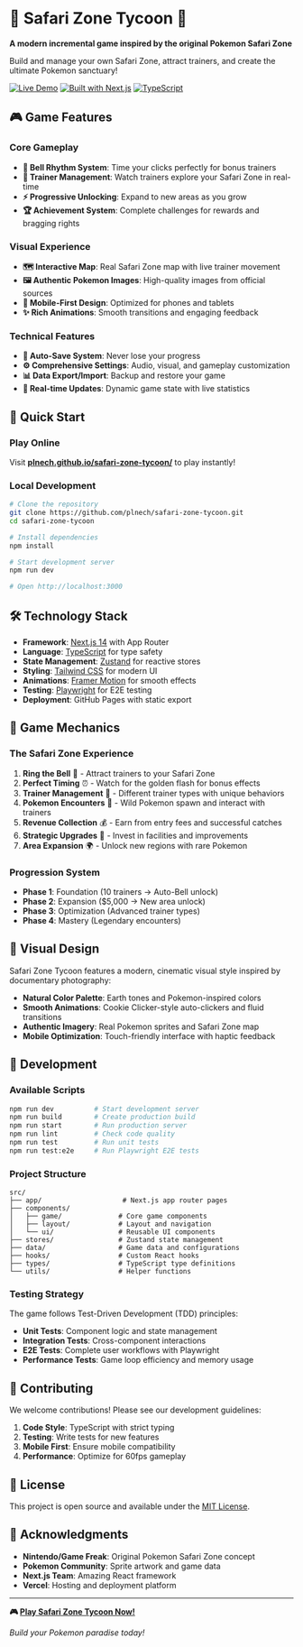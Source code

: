 # 🌿 Safari Zone Tycoon 🌿

**A modern incremental game inspired by the original Pokemon Safari Zone**

Build and manage your own Safari Zone, attract trainers, and create the ultimate Pokemon sanctuary!

[![Live Demo](https://img.shields.io/badge/🎮_Play_Now-Live_Demo-brightgreen)](https://plnech.github.io/safari-zone-tycoon/)
[![Built with Next.js](https://img.shields.io/badge/Built_with-Next.js-blue)](https://nextjs.org/)
[![TypeScript](https://img.shields.io/badge/Language-TypeScript-blue)](https://www.typescriptlang.org/)

## 🎮 Game Features

### Core Gameplay
- **🔔 Bell Rhythm System**: Time your clicks perfectly for bonus trainers
- **🎯 Trainer Management**: Watch trainers explore your Safari Zone in real-time
- **⚡ Progressive Unlocking**: Expand to new areas as you grow
- **🏆 Achievement System**: Complete challenges for rewards and bragging rights

### Visual Experience
- **🗺️ Interactive Map**: Real Safari Zone map with live trainer movement
- **🖼️ Authentic Pokemon Images**: High-quality images from official sources
- **📱 Mobile-First Design**: Optimized for phones and tablets
- **✨ Rich Animations**: Smooth transitions and engaging feedback

### Technical Features
- **💾 Auto-Save System**: Never lose your progress
- **⚙️ Comprehensive Settings**: Audio, visual, and gameplay customization
- **📊 Data Export/Import**: Backup and restore your game
- **🔄 Real-time Updates**: Dynamic game state with live statistics

## 🚀 Quick Start

### Play Online
Visit **[plnech.github.io/safari-zone-tycoon/](https://plnech.github.io/safari-zone-tycoon/)** to play instantly!

### Local Development

```bash
# Clone the repository
git clone https://github.com/plnech/safari-zone-tycoon.git
cd safari-zone-tycoon

# Install dependencies
npm install

# Start development server
npm run dev

# Open http://localhost:3000
```

## 🛠️ Technology Stack

- **Framework**: [Next.js 14](https://nextjs.org/) with App Router
- **Language**: [TypeScript](https://www.typescriptlang.org/) for type safety
- **State Management**: [Zustand](https://github.com/pmndrs/zustand) for reactive stores
- **Styling**: [Tailwind CSS](https://tailwindcss.com/) for modern UI
- **Animations**: [Framer Motion](https://www.framer.com/motion/) for smooth effects
- **Testing**: [Playwright](https://playwright.dev/) for E2E testing
- **Deployment**: GitHub Pages with static export

## 🎯 Game Mechanics

### The Safari Zone Experience
1. **Ring the Bell** 🔔 - Attract trainers to your Safari Zone
2. **Perfect Timing** ⏰ - Watch for the golden flash for bonus effects
3. **Trainer Management** 👥 - Different trainer types with unique behaviors
4. **Pokemon Encounters** 🐾 - Wild Pokemon spawn and interact with trainers
5. **Revenue Collection** 💰 - Earn from entry fees and successful catches
6. **Strategic Upgrades** 🛒 - Invest in facilities and improvements
7. **Area Expansion** 🌍 - Unlock new regions with rare Pokemon

### Progression System
- **Phase 1**: Foundation (10 trainers → Auto-Bell unlock)
- **Phase 2**: Expansion ($5,000 → New area unlock)
- **Phase 3**: Optimization (Advanced trainer types)
- **Phase 4**: Mastery (Legendary encounters)

## 🎨 Visual Design

Safari Zone Tycoon features a modern, cinematic visual style inspired by documentary photography:

- **Natural Color Palette**: Earth tones and Pokemon-inspired colors
- **Smooth Animations**: Cookie Clicker-style auto-clickers and fluid transitions
- **Authentic Imagery**: Real Pokemon sprites and Safari Zone map
- **Mobile Optimization**: Touch-friendly interface with haptic feedback

## 🧪 Development

### Available Scripts

```bash
npm run dev          # Start development server
npm run build        # Create production build
npm run start        # Run production server
npm run lint         # Check code quality
npm run test         # Run unit tests
npm run test:e2e     # Run Playwright E2E tests
```

### Project Structure

```
src/
├── app/                    # Next.js app router pages
├── components/
│   ├── game/              # Core game components
│   ├── layout/            # Layout and navigation
│   └── ui/                # Reusable UI components
├── stores/                # Zustand state management
├── data/                  # Game data and configurations
├── hooks/                 # Custom React hooks
├── types/                 # TypeScript type definitions
└── utils/                 # Helper functions
```

### Testing Strategy

The game follows Test-Driven Development (TDD) principles:

- **Unit Tests**: Component logic and state management
- **Integration Tests**: Cross-component interactions
- **E2E Tests**: Complete user workflows with Playwright
- **Performance Tests**: Game loop efficiency and memory usage

## 🤝 Contributing

We welcome contributions! Please see our development guidelines:

1. **Code Style**: TypeScript with strict typing
2. **Testing**: Write tests for new features
3. **Mobile First**: Ensure mobile compatibility
4. **Performance**: Optimize for 60fps gameplay

## 📄 License

This project is open source and available under the [MIT License](LICENSE).

## 🙏 Acknowledgments

- **Nintendo/Game Freak**: Original Pokemon Safari Zone concept
- **Pokemon Community**: Sprite artwork and game data
- **Next.js Team**: Amazing React framework
- **Vercel**: Hosting and deployment platform

---

**🎮 [Play Safari Zone Tycoon Now!](https://plnech.github.io/safari-zone-tycoon/)**

*Build your Pokemon paradise today!*